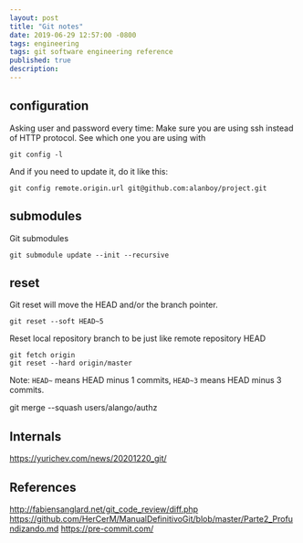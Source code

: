 ```yaml
---
layout: post
title: "Git notes"
date: 2019-06-29 12:57:00 -0800
tags: engineering
tags: git software engineering reference
published: true
description:
---
```


## configuration

Asking user and password every time:
Make sure you are using ssh instead of HTTP protocol. See which one you are using with 
```
git config -l
```

And if you need to update it, do it like this:
```
git config remote.origin.url git@github.com:alanboy/project.git
```
## submodules

Git submodules
```
git submodule update --init --recursive
```

## reset

Git reset will move the HEAD and/or the branch pointer.

```
git reset --soft HEAD~5
```
Reset local repository branch to be just like remote repository HEAD

```
git fetch origin
git reset --hard origin/master
```

Note: `HEAD~` means HEAD minus 1 commits, `HEAD~3` means HEAD minus 3 commits.

git merge --squash users/alango/authz

## Internals
https://yurichev.com/news/20201220_git/

## References

http://fabiensanglard.net/git_code_review/diff.php
https://github.com/HerCerM/ManualDefinitivoGit/blob/master/Parte2_Profundizando.md
https://pre-commit.com/
